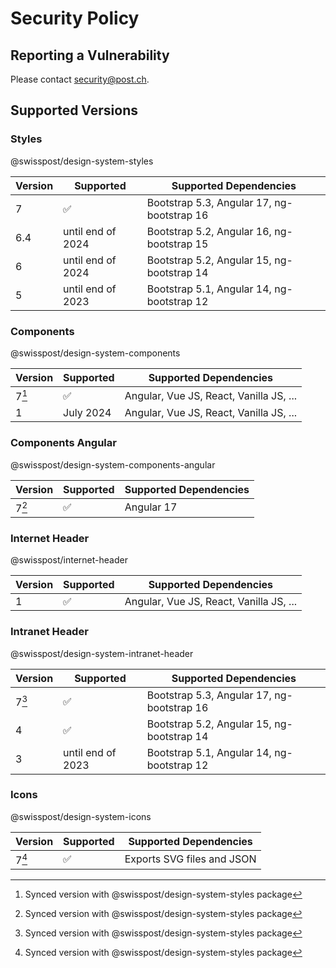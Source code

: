 # Security Policy

## Reporting a Vulnerability

Please contact [security@post.ch](mailto:security@post.ch).

## Supported Versions

### Styles

@swisspost/design-system-styles

| Version | Supported          | Supported Dependencies                     |
| ------- | ------------------ | ------------------------------------------ |
| 7       | :white_check_mark: | Bootstrap 5.3, Angular 17, ng-bootstrap 16 |
| 6.4     | until end of 2024  | Bootstrap 5.2, Angular 16, ng-bootstrap 15 |
| 6       | until end of 2024  | Bootstrap 5.2, Angular 15, ng-bootstrap 14 |
| 5       | until end of 2023  | Bootstrap 5.1, Angular 14, ng-bootstrap 12 |

### Components

@swisspost/design-system-components

| Version | Supported          | Supported Dependencies                  |
| ------- | ------------------ | --------------------------------------- |
| 7[^1]   | :white_check_mark: | Angular, Vue JS, React, Vanilla JS, ... |
| 1       | July 2024          | Angular, Vue JS, React, Vanilla JS, ... |

### Components Angular

@swisspost/design-system-components-angular

| Version | Supported          | Supported Dependencies |
| ------- | ------------------ | ---------------------- |
| 7[^1]   | :white_check_mark: | Angular 17             |

### Internet Header

@swisspost/internet-header

| Version | Supported          | Supported Dependencies                  |
| ------- | ------------------ | --------------------------------------- |
| 1       | :white_check_mark: | Angular, Vue JS, React, Vanilla JS, ... |

### Intranet Header

@swisspost/design-system-intranet-header

| Version | Supported          | Supported Dependencies                     |
| ------- | ------------------ | ------------------------------------------ |
| 7[^1]   | :white_check_mark: | Bootstrap 5.3, Angular 17, ng-bootstrap 16 |
| 4       | :white_check_mark: | Bootstrap 5.2, Angular 15, ng-bootstrap 14 |
| 3       | until end of 2023  | Bootstrap 5.1, Angular 14, ng-bootstrap 12 |

### Icons

@swisspost/design-system-icons

| Version | Supported          | Supported Dependencies     |
| ------- | ------------------ | -------------------------- |
| 7[^1]   | :white_check_mark: | Exports SVG files and JSON |

[^1]: Synced version with @swisspost/design-system-styles package
